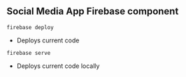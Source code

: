 ## Social Media App Firebase component

```firebase deploy```
- Deploys current code

```firebase serve```
- Deploys current code locally
